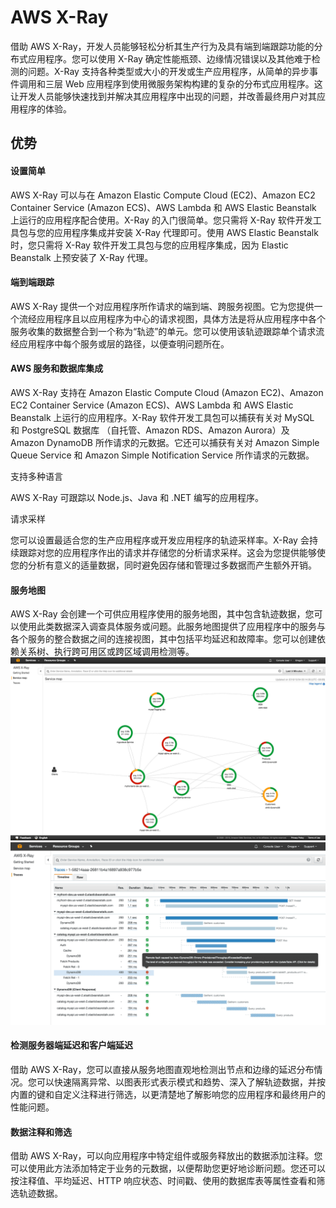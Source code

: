 # AWS X-Ray
借助 AWS X-Ray，开发人员能够轻松分析其生产行为及具有端到端跟踪功能的分布式应用程序。您可以使用 X-Ray 确定性能瓶颈、边缘情况错误以及其他难于检测的问题。X-Ray 支持各种类型或大小的开发或生产应用程序，从简单的异步事件调用和三层 Web 应用程序到使用微服务架构构建的复杂的分布式应用程序。这让开发人员能够快速找到并解决其应用程序中出现的问题，并改善最终用户对其应用程序的体验。
## 优势
#### 设置简单
AWS X-Ray 可以与在 Amazon Elastic Compute Cloud (EC2)、Amazon EC2 Container Service (Amazon ECS)、AWS Lambda 和 AWS Elastic Beanstalk 上运行的应用程序配合使用。X-Ray 的入门很简单。您只需将 X-Ray 软件开发工具包与您的应用程序集成并安装 X-Ray 代理即可。使用 AWS Elastic Beanstalk 时，您只需将 X-Ray 软件开发工具包与您的应用程序集成，因为 Elastic Beanstalk 上预安装了 X-Ray 代理。
#### 端到端跟踪
AWS X-Ray 提供一个对应用程序所作请求的端到端、跨服务视图。它为您提供一个流经应用程序且以应用程序为中心的请求视图，具体方法是将从应用程序中各个服务收集的数据整合到一个称为“轨迹”的单元。您可以使用该轨迹跟踪单个请求流经应用程序中每个服务或层的路径，以便查明问题所在。

#### AWS 服务和数据库集成

AWS X-Ray 支持在 Amazon Elastic Compute Cloud (Amazon EC2)、Amazon EC2 Container Service (Amazon ECS)、AWS Lambda 和 AWS Elastic Beanstalk 上运行的应用程序。X-Ray 软件开发工具包可以捕获有关对 MySQL 和 PostgreSQL 数据库 （自托管、Amazon RDS、Amazon Aurora）及 Amazon DynamoDB 所作请求的元数据。它还可以捕获有关对 Amazon Simple Queue Service 和 Amazon Simple Notification Service 所作请求的元数据。

支持多种语言

AWS X-Ray 可跟踪以 Node.js、Java 和 .NET 编写的应用程序。

请求采样

您可以设置最适合您的生产应用程序或开发应用程序的轨迹采样率。X-Ray 会持续跟踪对您的应用程序作出的请求并存储您的分析请求采样。这会为您提供能够使您的分析有意义的适量数据，同时避免因存储和管理过多数据而产生额外开销。
#### 服务地图
AWS X-Ray 会创建一个可供应用程序使用的服务地图，其中包含轨迹数据，您可以使用此类数据深入调查具体服务或问题。此服务地图提供了应用程序中的服务与各个服务的整合数据之间的连接视图，其中包括平均延迟和故障率。您可以创建依赖关系树、执行跨可用区或跨区域调用检测等。
![service-map](/assets/X-Ray_Screenshot1.b5f74e2132e72c0d180bb2199d20238742753b2f.jpg)
![trace](/assets/X-Ray_Screenshot2.75f8f7dfe80e70b94f401291d1ae3cb0fc9b4ba3.png)
#### 检测服务器端延迟和客户端延迟
借助 AWS X-Ray，您可以直接从服务地图直观地检测出节点和边缘的延迟分布情况。您可以快速隔离异常、以图表形式表示模式和趋势、深入了解轨迹数据，并按内置的键和自定义注释进行筛选，以更清楚地了解影响您的应用程序和最终用户的性能问题。
#### 数据注释和筛选
借助 AWS X-Ray，可以向应用程序中特定组件或服务释放出的数据添加注释。您可以使用此方法添加特定于业务的元数据，以便帮助您更好地诊断问题。您还可以按注释值、平均延迟、HTTP 响应状态、时间戳、使用的数据库表等属性查看和筛选轨迹数据。